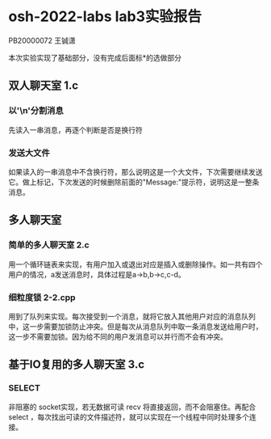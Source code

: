 # osh-2022-labs lab3实验报告
PB20000072 王铖潇

本次实验实现了基础部分，没有完成后面标*的选做部分

## 双人聊天室 1.c
### 以'\n'分割消息
先读入一串消息，再逐个判断是否是换行符
### 发送大文件
如果读入的一串消息中不含换行符，那么说明这是一个大文件，下次需要继续发送它。做上标记，下次发送的时候删除前面的"Message:"提示符，说明这是一整条消息。

## 多人聊天室
### 简单的多人聊天室 2.c
用一个循环链表来实现，有用户加入或退出对应是插入或删除操作。如一共有四个用户的情况，a发送消息时，具体过程是a->b,b->c,c-d。
### 细粒度锁 2-2.cpp
用到了队列来实现。每次接受到一个消息，就将它放入其他用户对应的消息队列中，这一步需要加锁防止冲突。但是每次从消息队列中取一条消息发送给用户时，这一步不需要加锁。因为给不同的用户发消息可以并行而不会有冲突。

## 基于IO复用的多人聊天室 3.c
### SELECT
非阻塞的 socket实现，若无数据可读 recv 将直接返回，而不会阻塞住。再配合 select ，每次找出可读的文件描述符，就可以实现在一个线程中同时处理多个连接。
